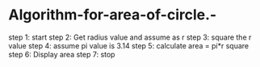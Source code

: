 # Algorithm-for-area-of-circle.-

step 1: start
step 2: Get radius value and assume as r 
step 3: square the r value 
step 4: assume pi value is 3.14
step 5: calculate area = pi*r square 
step 6: Display area 
step 7: stop 
